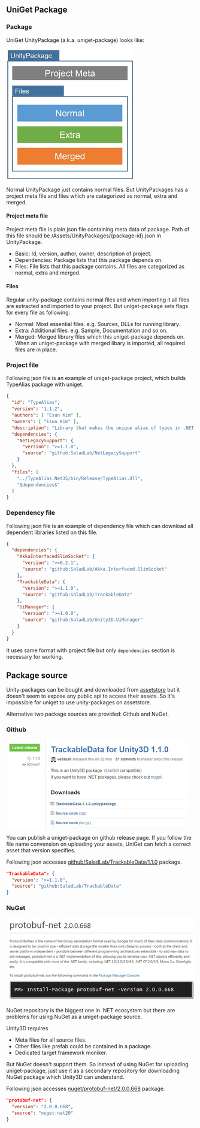 ## UniGet Package

### Package

UniGet UnityPackage (a.k.a. uniget-package) looks like:

![ProjectStructure](./PackageStructure.jpg)

Normal UnityPackage just contains normal files. But UnityPackages has a project
meta file and files which are categorized as normal, extra and merged.

#### Project meta file

Project meta file is plain json file containing meta data of package.
Path of this file should be /Assets/UnityPackages/{package-id}.json in
UnityPackage.

- Basic: Id, version, author, owner, description of project.
- Dependencies: Package lists that this package depends on.
- Files: File lists that this package contains.
  All files are categorized as normal, extra and merged.

#### Files

Regular unity-package contains normal files and when importing it all files
are extracted and imported to your project. But uniget-package sets flags for
every file as following:

- Normal: Most essential files. e.g. Sources, DLLs for running library.
- Extra: Additional files. e.g. Sample, Documentation and so on.
- Merged: Merged library files which this uniget-package depends on.
  When an uniget-package with merged libary is imported, all required files
  are in place.

### Project file

Following json file is an example of uniget-package project, which builds
TypeAlias package with uniget.

```json
{
  "id": "TypeAlias",
  "version": "1.1.2",
  "authors": [ "Esun Kim" ],
  "owners": [ "Esun Kim" ],
  "description": "Library that makes the unique alias of types in .NET.",
  "dependencies": {
    "NetLegacySupport": {
      "version": ">=1.1.0",
      "source": "github:SaladLab/NetLegacySupport"
    }
  },
  "files": [
    "../TypeAlias.Net35/bin/Release/TypeAlias.dll",
    "$dependencies$"
  ]
}
```

### Dependency file

Following json file is an example of dependency file which can download
all dependent libraries listed on this file.

```json
{
  "dependencies": {
    "AkkaInterfacedSlimSocket": {
      "version": ">=0.2.1",
      "source": "github:SaladLab/Akka.Interfaced.SlimSocket"
    },
    "TrackableData": {
      "version": ">=1.1.0",
      "source": "github:SaladLab/TrackableData"
    },   
    "UiManager": {
      "version": ">=1.0.0",
      "source": "github:SaladLab/Unity3D.UiManager"
    }
  }
}
```

It uses same format with project file but only `dependencies` section is
necessary for working.

## Package source

Unity-packages can be bought and downloaded from
[assetstore](www.assetstore.unity3d.com)
but it doesn't seem to expose any public api to access their assets.
So it's impossible for uniget to use unity-packages on assetstore.

Alternative two package sources are provided: Github and NuGet.

### Github

![github](./GithubRelease.jpg)

You can publish a uniget-package on github release page.
If you follow the file name convension on uploading your assets, UniGet can
fetch a correct asset that version specifies.

Following json accesses [github/SaladLab/TrackableData/1.1.0](https://github.com/SaladLab/TrackableData/releases/tag/1.1.0)
package.

```json
"TrackableData": {
  "version": ">=1.1.0",
  "source": "github:SaladLab/TrackableData"
}
```

### NuGet

![NuGet](./NuGet.jpg)

NuGet repository is the biggest one in .NET ecosystem
but there are problems for using NuGet as a uniget-package source.

Unity3D requires
- Meta files for all source files.
- Other files like prefab could be contained in a package.
- Dedicated target framework moniker.

But NuGet doesn't support them. So instead of using NuGet for uploading
uniget-package, just use it as a secondary repository for downloading NuGet
package which Unity3D can understand.

Following json accesses [nuget/protobuf-net/2.0.0.668](https://www.nuget.org/packages/protobuf-net/2.0.0.668)
package.

```json
"protobuf-net": {
  "version": "2.0.0.668",
  "source": "nuget:net20"
}
```
